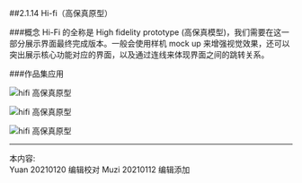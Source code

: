 ##2.1.14 Hi-fi（高保真原型）

###概念
Hi-Fi 的全称是 High fidelity prototype (高保真模型)，我们需要在这一部分展示界面最终完成版本。一般会使用样机 mock up 来增强视觉效果，还可以突出展示核心功能对应的界面，以及通过连线来体现界面之间的跳转关系。

###作品集应用

![hifi 高保真原型](http://kitpic.makebi.net/2021/ixd_26.jpg)

![hifi 高保真原型](http://kitpic.makebi.net/2021/ixd_27.jpg)

![hifi 高保真原型](http://kitpic.makebi.net/2021/ixd_28.jpg)





---
本内容:  
Yuan 20210120 编辑校对
Muzi 20210112 编辑添加
